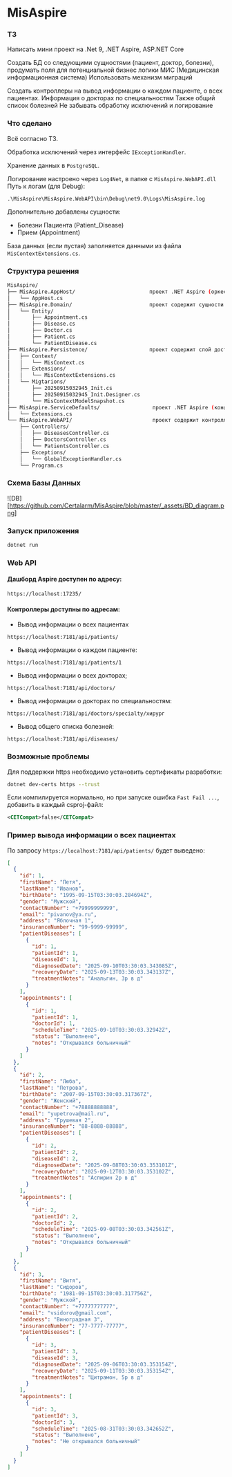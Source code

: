 # MisAspire
### ТЗ
Написать мини проект на .Net 9, .NET Aspire, ASP.NET Core

Создать БД со следующими сущностями (пациент, доктор, болезни), продумать поля для потенциальной бизнес логики МИС (Медицинская информационная система)
Использовать механизм миграций

Создать контроллеры на вывод информации о каждом пациенте, о всех пациентах.
Информация о докторах по специальностям
Также общий список болезней
Не забывать обработку исключений и логирование

### Что сделано
Всё согласно ТЗ.


Обработка исключений через интерфейс `IExceptionHandler`.


Хранение данных в `PostgreSQL`.


Логирование настроено через `Log4Net`, в папке с `MisAspire.WebAPI.dll`
Путь к логам (для Debug):
```text
.\MisAspire\MisAspire.WebAPI\bin\Debug\net9.0\Logs\MisAspire.log
```
Дополнительно добавлены сущности:
- Болезни Пациента (Patient_Disease)
- Прием (Appointment)


База данных (если пустая) заполняется данными из файла `MisContextExtensions.cs`.

### Структура решения
```bash
MisAspire/
├── MisAspire.AppHost/                        проект .NET Aspire (оркестратор)
│   └── AppHost.cs
├── MisAspire.Domain/                         проект содержит сущности
│   └── Entity/
│       ├── Appointment.cs
│       ├── Disease.cs
│       ├── Doctor.cs
│       ├──	Patient.cs
│ 		└──	PatientDisease.cs
├── MisAspire.Persistence/                    проект содержит слой доступа к данным
│   ├── Context/
│	│	└── MisContext.cs
│	├── Extensions/
│	│	└── MisContextExtensions.cs
│	└── Migtarions/
│		├── 20250915032945_Init.cs
│		├── 20250915032945_Init.Designer.cs
│		└── MisContextModelSnapshot.cs
├──	MisAspire.ServiceDefaults/                 проект .NET Aspire (конфигурации)
│	└── Extensions.cs
└──	MisAspire.WebAPI/                          проект содержит контроллеры
	├── Controllers/
	│	├── DiseasesController.cs
	│	├── DoctorsController.cs
	│	└── PatientsController.cs
	├── Exceptions/
	│	└── GlobalExceptionHandler.cs
	└── Program.cs
```

### Схема Базы Данных
![DB][https://github.com/Certalarm/MisAspire/blob/master/_assets/BD_diagram.png]

### Запуск приложения
```bash
dotnet run
```
### Web API
#### Дашборд Aspire доступен по адресу:
```
https://localhost:17235/
```
#### Контроллеры доступны по адресам:
- Вывод информации о всех пациентах
```
https://localhost:7181/api/patients/
```
- Вывод информации о каждом пациенте:
```
https://localhost:7181/api/patients/1
```
- Вывод информации о всех докторах;
```
https://localhost:7181/api/doctors/
```
- Вывод информации о докторах по специальностям:
```
https://localhost:7181/api/doctors/specialty/хирург
```
- Вывод общего списка болезней:
```
https://localhost:7181/api/diseases/
```

### Возможные проблемы
Для поддержки https необходимо установить сертификаты разработки:
```bash
dotnet dev-certs https --trust
```
Если компилируется нормально, но при запуске ошибка `Fast Fail ...`, добавить в каждый csproj-файл:
```xml
<CETCompat>false</CETCompat>
```

### Пример вывода информации о всех пациентах
По запросу `https://localhost:7181/api/patients/` будет выведено:
```json
[
  {
    "id": 1,
    "firstName": "Петя",
    "lastName": "Иванов",
    "birthDate": "1995-09-15T03:30:03.284694Z",
    "gender": "Мужской",
    "contactNumber": "+79999999999",
    "email": "pivanov@ya.ru",
    "address": "Яблочная 1",
    "insuranceNumber": "99-9999-99999",
    "patientDiseases": [
      {
        "id": 1,
        "patientId": 1,
        "diseaseId": 1,
        "diagnosedDate": "2025-09-10T03:30:03.343085Z",
        "recoveryDate": "2025-09-13T03:30:03.343137Z",
        "treatmentNotes": "Анальгин, 3р в д"
      }
    ],
    "appointments": [
      {
        "id": 1,
        "patientId": 1,
        "doctorId": 1,
        "scheduleTime": "2025-09-10T03:30:03.32942Z",
        "status": "Выполнено",
        "notes": "Открывался больничный"
      }
    ]
  },
  {
    "id": 2,
    "firstName": "Люба",
    "lastName": "Петрова",
    "birthDate": "2007-09-15T03:30:03.317367Z",
    "gender": "Женский",
    "contactNumber": "+78888888888",
    "email": "yupetrova@mail.ru",
    "address": "Грушевая 2",
    "insuranceNumber": "88-8888-88888",
    "patientDiseases": [
      {
        "id": 2,
        "patientId": 2,
        "diseaseId": 2,
        "diagnosedDate": "2025-09-08T03:30:03.353101Z",
        "recoveryDate": "2025-09-12T03:30:03.353102Z",
        "treatmentNotes": "Аспирин 2р в д"
      }
    ],
    "appointments": [
      {
        "id": 2,
        "patientId": 2,
        "doctorId": 2,
        "scheduleTime": "2025-09-08T03:30:03.342561Z",
        "status": "Выполнено",
        "notes": "Открывался больничный"
      }
    ]
  },
  {
    "id": 3,
    "firstName": "Витя",
    "lastName": "Сидоров",
    "birthDate": "1981-09-15T03:30:03.317756Z",
    "gender": "Мужской",
    "contactNumber": "+77777777777",
    "email": "vsidorov@gmail.com",
    "address": "Виноградная 3",
    "insuranceNumber": "77-7777-77777",
    "patientDiseases": [
      {
        "id": 3,
        "patientId": 3,
        "diseaseId": 3,
        "diagnosedDate": "2025-09-06T03:30:03.353154Z",
        "recoveryDate": "2025-09-11T03:30:03.353154Z",
        "treatmentNotes": "Цитрамон, 5р в д"
      }
    ],
    "appointments": [
      {
        "id": 3,
        "patientId": 3,
        "doctorId": 3,
        "scheduleTime": "2025-08-31T03:30:03.342652Z",
        "status": "Выполнено",
        "notes": "Не открывался больничный"
      }
    ]
  }
]
```
